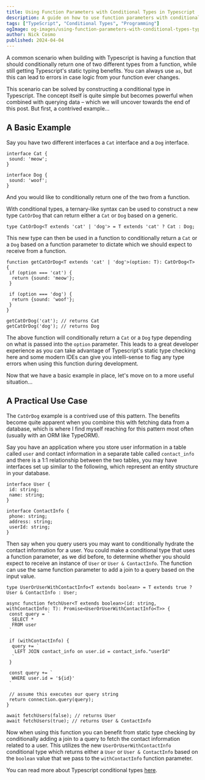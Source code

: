 ```yaml
---
title: Using Function Parameters with Conditional Types in Typescript
description: A guide on how to use function parameters with conditional types in TypeScript to create flexible and type-safe functions.
tags: ["TypeScript", "Conditional Types", "Programming"]
ogImage: og-images/using-function-parameters-with-conditional-types-typescript.png
author: Nick Cosmo
published: 2024-04-04
---
```



A common scenario when building with Typescript is having a function that should conditionally return one of two different types from a function, while still getting Typescript's static typing benefits. You can always use `as`, but this can lead to errors in case logic from your function ever changes. 

This scenario can be solved by constructing a conditional type in Typescript. The concept itself is quite simple but becomes powerful when combined with querying data – which we will uncover towards the end of this post. But first, a contrived example...

## A Basic Example

Say you have two different interfaces a `Cat` interface and a `Dog` interface.
```
interface Cat {
 sound: 'meow';
}

interface Dog {
 sound: 'woof';
}
```
And you would like to conditionally return one of the two from a function.

With conditional types, a ternary-like syntax can be used to construct a new type `CatOrDog` that can return either a `Cat` or `Dog` based on a generic.
```
type CatOrDog<T extends 'cat' | 'dog'> = T extends 'cat' ? Cat : Dog;
```
This new type can then be used in a function to conditionally return a `Cat` or a `Dog` based on a function parameter to dictate which we should expect to receive from a function.
```
function getCatOrDog<T extends 'cat' | 'dog'>(option: T): CatOrDog<T>  {
 if (option === 'cat') {
  return {sound: 'meow'};
 }

 if (option === 'dog') {
  return {sound: 'woof'};
 }
}

getCatOrDog('cat'); // returns Cat
getCatOrDog('dog'); // returns Dog
```
The above function will conditionally return a `Cat` or a `Dog` type depending on what is passed into the `option` parameter. This leads to a great developer experience as you can take advantage of Typescript's static type checking here and some modern IDEs can give you intelli-sense to flag any type errors when using this function during development.

Now that we have a basic example in place, let's move on to a more useful situation...

## A Practical Use Case

The `CatOrDog` example is a contrived use of this pattern. The benefits become quite apparent when you combine this with fetching data from a database, which is where I find myself reaching for this pattern most often (usually with an ORM like TypeORM).

Say you have an application where you store user information in a table called `user` and contact information in a separate table called `contact_info` and there is a 1:1 relationship between the two tables, you may have interfaces set up similar to the following, which represent an entity structure in your database.

```
interface User {
 id: string;
 name: string;
}

interface ContactInfo {
 phone: string;
 address: string;
 userId: string;
}
```

Then say when you query users you may want to conditionally hydrate the contact information for a user. You could make a conditional type that uses a function parameter, as we did before, to determine whether you should expect to receive an instance of `User` or `User & ContactInfo`. The function can use the same function parameter to add a join to a query based on the input value.

```
type UserOrUserWithContactInfo<T extends boolean> = T extends true ? User & ContactInfo : User;

async function fetchUser<T extends boolean>(id: string, withContactInfo: T): Promise<UserOrUserWithContactInfo<T>> {
 const query = `
  SELECT *
  FROM user
 `

 if (withContactInfo) {
  query += `
   LEFT JOIN contact_info on user.id = contact_info."userId"
  `
 }

 const query += `
  WHERE user.id = '${id}'
 `

 // assume this executes our query string
 return connection.query(query);
}

await fetchUsers(false); // returns User
await fetchUsers(true); // returns User & ContactInfo
```
Now when using this function you can benefit from static type checking by conditionally adding a join to a query to fetch the contact information related to a user. This utilizes the new `UserOrUserWithContactInfo` conditional type which returns either a `User` or `User & ContactInfo` based on the `boolean` value that we pass to the `withContactInfo` function parameter.

You can read more about Typescript conditional types [here](https://www.typescriptlang.org/docs/handbook/2/conditional-types.html).
